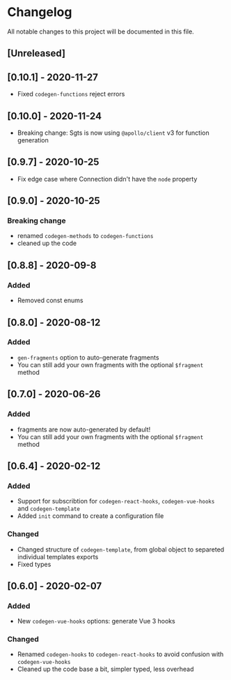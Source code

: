 # Changelog

All notable changes to this project will be documented in this file.

## [Unreleased]

## [0.10.1] - 2020-11-27

- Fixed `codegen-functions` reject errors

## [0.10.0] - 2020-11-24

- Breaking change: Sgts is now using `@apollo/client` v3 for function generation

## [0.9.7] - 2020-10-25

- Fix edge case where Connection didn't have the `node` property

## [0.9.0] - 2020-10-25

### Breaking change

- renamed `codegen-methods` to `codegen-functions`
- cleaned up the code

## [0.8.8] - 2020-09-8

### Added

- Removed const enums

## [0.8.0] - 2020-08-12

### Added

- `gen-fragments` option to auto-generate fragments
- You can still add your own fragments with the optional `$fragment` method

## [0.7.0] - 2020-06-26

### Added

- fragments are now auto-generated by default!
- You can still add your own fragments with the optional `$fragment` method

## [0.6.4] - 2020-02-12

### Added

- Support for subscribtion for `codegen-react-hooks`, `codegen-vue-hooks` and `codegen-template`
- Added `init` command to create a configuration file

### Changed

- Changed structure of `codegen-template`, from global object to separeted individual templates exports
- Fixed types

## [0.6.0] - 2020-02-07

### Added

- New `codegen-vue-hooks` options: generate Vue 3 hooks

### Changed

- Renamed `codegen-hooks` to `codegen-react-hooks` to avoid confusion with `codegen-vue-hooks`
- Cleaned up the code base a bit, simpler typed, less overhead
